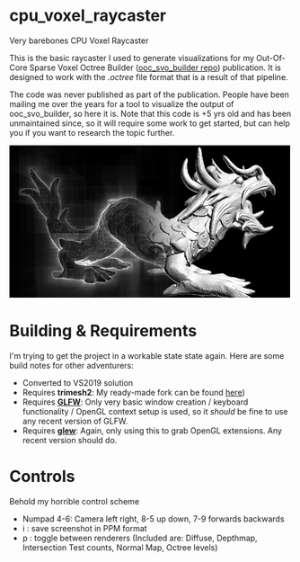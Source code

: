 # cpu_voxel_raycaster
Very barebones CPU Voxel Raycaster

This is the basic raycaster I used to generate visualizations for my Out-Of-Core Sparse Voxel Octree Builder ([ooc_svo_builder repo](https://github.com/Forceflow/ooc_svo_builder)) publication. It is designed to work with the _.octree_ file format that is a result of that pipeline.

The code was never published as part of the publication. People have been mailing me over the years for a tool to visualize the output of ooc_svo_builder, so here it is. Note that this code is +5 yrs old and has been unmaintained since, so it will require some work to get started, but can help you if you want to research the topic further.

![vizualization_example](https://raw.githubusercontent.com/Forceflow/cpu_voxel_raycaster/master/img/viz_example.png)

# Building & Requirements
I'm trying to get the project in a workable state state again. Here are some build notes for other adventurers:
 * Converted to VS2019 solution
 * Requires **trimesh2**: My ready-made fork can be found [here](https://github.com/Forceflow/trimesh2))
 * Requires **[GLFW](https://www.glfw.org/)**: Only very basic window creation / keyboard functionality / OpenGL context setup is used, so it _should_ be fine to use any recent version of GLFW.
 * Requires **[glew](http://glew.sourceforge.net/)**: Again, only using this to grab OpenGL extensions. Any recent version should do.
 
 # Controls
 Behold my horrible control scheme
 * Numpad 4-6: Camera left right, 8-5 up down, 7-9 forwards backwards
 * i : save screenshot in PPM format
 * p : toggle between renderers (Included are: Diffuse, Depthmap, Intersection Test counts, Normal Map, Octree levels)


